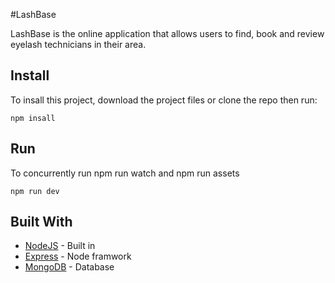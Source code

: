 #LashBase

LashBase is the online application that allows users to find, book and review eyelash technicians in their area.

## Install

To insall this project, download the project files or clone the repo then run:
```
npm insall
```

## Run 

To concurrently run npm run watch and npm run assets 

```
npm run dev
```

## Built With

* [NodeJS](https://nodejs.org/en/) - Built in
* [Express](https://expressjs.com/) - Node framwork
* [MongoDB](https://www.mongodb.com/) - Database

